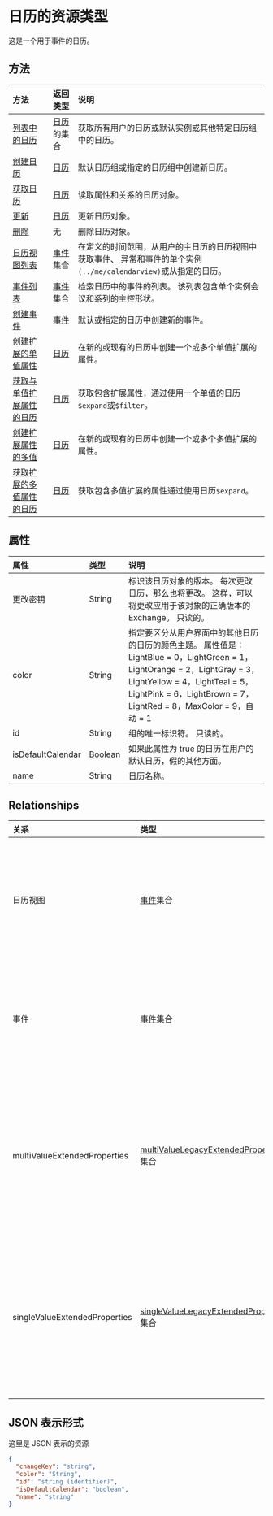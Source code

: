 # <a name="calendar-resource-type"></a>日历的资源类型

这是一个用于事件的日历。

## <a name="methods"></a>方法

| 方法       | 返回类型  |说明|
|:---------------|:--------|:----------|
|[列表中的日历](../api/user_list_calendars.md)|[日历](calendar.md)的集合|获取所有用户的日历或默认实例或其他特定日历组中的日历。|
|[创建日历](../api/user_post_calendars.md) |[日历](calendar.md)| 默认日历组或指定的日历组中创建新日历。|
|[获取日历](../api/calendar_get.md) | [日历](calendar.md) |读取属性和关系的日历对象。|
|[更新](../api/calendar_update.md) | [日历](calendar.md)  |更新日历对象。 |
|[删除](../api/calendar_delete.md) | 无 |删除日历对象。 |
|[日历视图列表](../api/calendar_list_calendarview.md) |[事件](event.md)集合| 在定义的时间范围，从用户的主日历的日历视图中获取事件、 异常和事件的单个实例`(../me/calendarview)`或从指定的日历。|
|[事件列表](../api/calendar_list_events.md) |[事件](event.md)集合| 检索日历中的事件的列表。  该列表包含单个实例会议和系列的主控形状。|
|[创建事件](../api/calendar_post_events.md) |[事件](event.md)| 默认或指定的日历中创建新的事件。|
|[创建扩展的单值属性](../api/singlevaluelegacyextendedproperty_post_singlevalueextendedproperties.md) |[日历](calendar.md)  |在新的或现有的日历中创建一个或多个单值扩展的属性。   |
|[获取与单值扩展属性的日历](../api/singlevaluelegacyextendedproperty_get.md)  | [日历](calendar.md) | 获取包含扩展属性，通过使用一个单值的日历`$expand`或`$filter`。 |
|[创建扩展属性的多值](../api/multivaluelegacyextendedproperty_post_multivalueextendedproperties.md) | [日历](calendar.md) | 在新的或现有的日历中创建一个或多个多值扩展的属性。  |
|[获取扩展的多值属性的日历](../api/multivaluelegacyextendedproperty_get.md)  | [日历](calendar.md) | 获取包含多值扩展的属性通过使用日历`$expand`。 |


## <a name="properties"></a>属性
| 属性     | 类型   |说明|
|:---------------|:--------|:----------|
|更改密钥|String|标识该日历对象的版本。 每次更改日历，那么也将更改。 这样，可以将更改应用于该对象的正确版本的 Exchange。 只读的。|
|color|String|指定要区分从用户界面中的其他日历的日历的颜色主题。 属性值是︰ LightBlue = 0，LightGreen = 1，LightOrange = 2，LightGray = 3，LightYellow = 4，LightTeal = 5，LightPink = 6，LightBrown = 7，LightRed = 8，MaxColor = 9，自动 = 1|
|id|String|组的唯一标识符。 只读的。|
|isDefaultCalendar|Boolean|如果此属性为 true 的日历在用户的默认日历，假的其他方面。|
|name|String|日历名称。|

## <a name="relationships"></a>Relationships
| 关系 | 类型   |说明|
|:---------------|:--------|:----------|
|日历视图|[事件](event.md)集合|日历的日历视图中。 导航属性。 只读的。|
|事件|[事件](event.md)集合|在日历中的事件。 导航属性。 只读的。|
|multiValueExtendedProperties|[multiValueLegacyExtendedProperty](multivaluelegacyextendedproperty.md)集合| 多值为日历定义的扩展属性的集合。 只读的。 可以为 null。|
|singleValueExtendedProperties|[singleValueLegacyExtendedProperty](singlevaluelegacyextendedproperty.md)集合| 单值为日历定义的扩展属性的集合。 只读的。 可以为 null。|

## <a name="json-representation"></a>JSON 表示形式

这里是 JSON 表示的资源

<!-- {
  "blockType": "resource",
  "optionalProperties": [
    "calendarView",
    "events"
  ],
  "keyProperty": "id",
  "@odata.type": "microsoft.graph.calendar"
}-->

```json
{
  "changeKey": "string",
  "color": "String",
  "id": "string (identifier)",
  "isDefaultCalendar": "boolean",
  "name": "string"
}

```
<!-- uuid: 8fcb5dbc-d5aa-4681-8e31-b001d5168d79
2015-10-25 14:57:30 UTC -->
<!-- {
  "type": "#page.annotation",
  "description": "calendar resource",
  "keywords": "",
  "section": "documentation",
  "tocPath": ""
}-->
